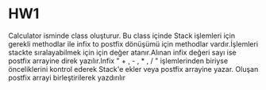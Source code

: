 # HW1
Calculator isminde class oluşturur. Bu class içinde Stack işlemleri için gerekli methodlar ile infix to postfix dönüşümü için methodlar vardır.İşlemleri stackte sıralayabilmek için için  değer atanır.Alınan infix değeri sayı ise postfix arrayine direk yazılır.Infix " + , - , * , / " işlemlerinden biriyse önceliklerini kontrol ederek Stack'e ekler veya postfix arrayine yazar. Oluşan postfix arrayi birleştirilerek yazdırılır
